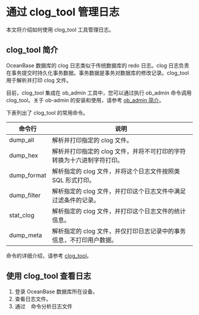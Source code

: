# 通过 clog_tool 管理日志

本文将介绍如何使用 clog_tool 工具管理日志。

## clog_tool 简介

OceanBase 数据库的 clog 日志类似于传统数据库的 redo 日志。clog 日志负责在事务提交时持久化事务数据。事务数据是事务对数据库的修改记录。clog_tool 用于解析并打印 clog 文件。

目前，clog_tool 集成在 ob_admin 工具中，您可以通过执行 ob_admin 命令调用 clog_tool。关于 ob-admin 的安装和使用，请参考 [ob_admin 简介](../../../../18.supporting-tools/1.ob-admin/1.overview-of-ob_admin.md)。

下表列出了 clog_tool 的常用命令。

| 命令行   | 说明 |
|----------|-----|
| dump_all | 解析并打印指定的 clog 文件。|
| dump_hex | 解析并打印指定的 clog 文件，并将不可打印的字符转换为十六进制字符打印。|
| dump_format | 解析指定的 clog 文件，并将这个日志文件按照类 SQL 形式打印。|
| dump_filter | 解析指定的 clog 文件，并打印这个日志文件中满足过滤条件的记录。|
| stat_clog | 解析指定的 clog 文件，并打印这个日志文件的统计信息。|
| dump_meta | 解析指定的 clog 文件，并仅打印日志记录中的事务信息，不打印用户数据。|

命令的详细介绍，请参考 [clog_tool](../../../../18.supporting-tools/1.ob-admin/3.clog/3.clog_tool.md)。

## 使用 clog_tool 查看日志

1. 登录 OceanBase 数据库所在设备。
2. 查看日志文件。
3. 通过 ` ` 命令分析日志文件